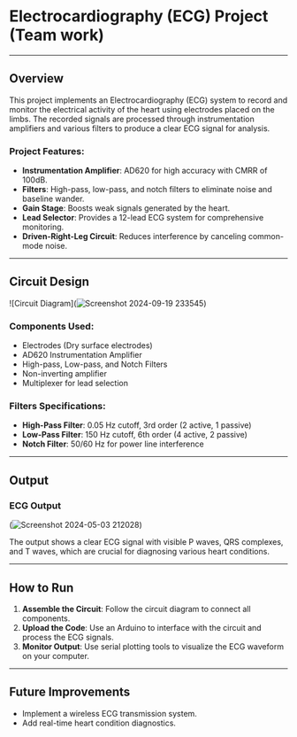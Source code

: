 # Electrocardiography (ECG) Project (Team work) 


---

## Overview

This project implements an Electrocardiography (ECG) system to record and monitor the electrical activity of the heart using electrodes placed on the limbs. The recorded signals are processed through instrumentation amplifiers and various filters to produce a clear ECG signal for analysis.

### Project Features:
- **Instrumentation Amplifier**: AD620 for high accuracy with CMRR of 100dB.
- **Filters**: High-pass, low-pass, and notch filters to eliminate noise and baseline wander.
- **Gain Stage**: Boosts weak signals generated by the heart.
- **Lead Selector**: Provides a 12-lead ECG system for comprehensive monitoring.
- **Driven-Right-Leg Circuit**: Reduces interference by canceling common-mode noise.

---

## Circuit Design

![Circuit Diagram](![Screenshot 2024-09-19 233545](https://github.com/user-attachments/assets/7ae1cf6b-abb1-4a7e-a2c9-084bf38e674d))

### Components Used:
- Electrodes (Dry surface electrodes)
- AD620 Instrumentation Amplifier
- High-pass, Low-pass, and Notch Filters
- Non-inverting amplifier
- Multiplexer for lead selection

### Filters Specifications:
- **High-Pass Filter**: 0.05 Hz cutoff, 3rd order (2 active, 1 passive)
- **Low-Pass Filter**: 150 Hz cutoff, 6th order (4 active, 2 passive)
- **Notch Filter**: 50/60 Hz for power line interference

---

## Output
### ECG Output
(![Screenshot 2024-05-03 212028](https://github.com/user-attachments/assets/243a8f9d-d621-4d93-aad8-dc2f03d408dc))

The output shows a clear ECG signal with visible P waves, QRS complexes, and T waves, which are crucial for diagnosing various heart conditions.

---

## How to Run

1. **Assemble the Circuit**: Follow the circuit diagram to connect all components.
2. **Upload the Code**: Use an Arduino to interface with the circuit and process the ECG signals.
3. **Monitor Output**: Use serial plotting tools to visualize the ECG waveform on your computer.

---

## Future Improvements
- Implement a wireless ECG transmission system.
- Add real-time heart condition diagnostics.
